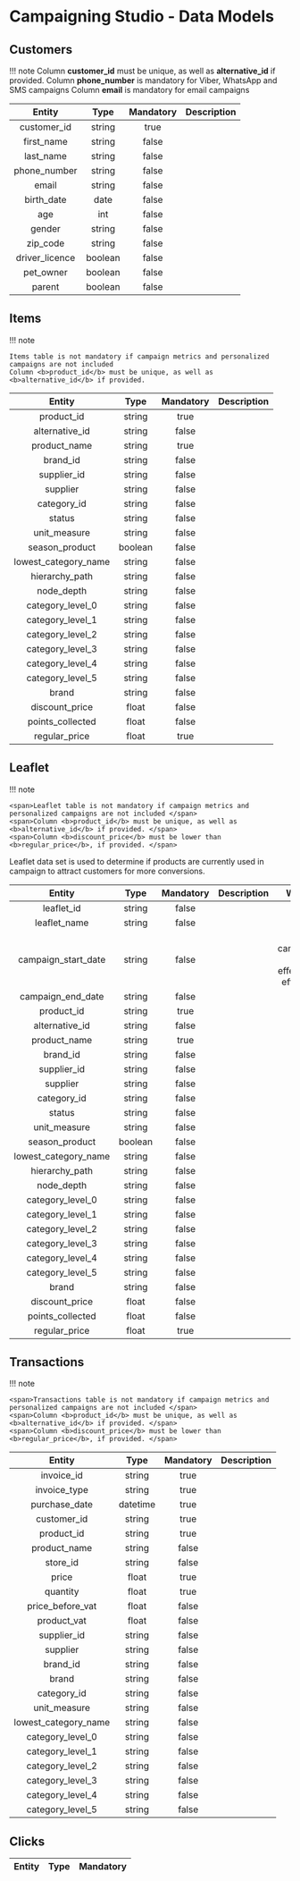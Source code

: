 # Campaigning Studio - Data Models

## Customers

!!! note
    Column <b>customer_id</b> must be unique, as well as <b>alternative_id</b> if provided. 
    Column <b>phone_number</b> is mandatory for Viber, WhatsApp and SMS campaigns
    Column <b>email</b> is mandatory for email campaigns

| Entity       |  Type          | Mandatory | Description | 
|:------------:|:-------------:|:------------:|:------------:|
| customer_id | string | true | |
| first_name | string | false | |
| last_name | string | false | |
| phone_number |  string  | false | |
| email |  string  | false | |
| birth_date | date  | false | |
| age | int | false | |
| gender | string  | false | |
| zip_code | string | false | |
| driver_licence| boolean | false | |
| pet_owner| boolean | false | |
| parent| boolean | false |  |

## Items

!!! note

    Items table is not mandatory if campaign metrics and personalized campaigns are not included
    Column <b>product_id</b> must be unique, as well as <b>alternative_id</b> if provided. 

| Entity       |  Type          | Mandatory | Description |
|:------------:|:-------------:|:------------:|:------------:|
| product_id |  string  | true | |
| alternative_id | string  | false | |
| product_name | string | true | |
| brand_id | string| false | |
| supplier_id | string | false | |
| supplier | string  | false | |
| category_id | string | false | |
| status | string | false | |
| unit_measure | string | false | |
| season_product | boolean| false | |
| lowest_category_name | string | false | |
| hierarchy_path | string  | false | |
| node_depth | string  | false | |
| category_level_0 | string  | false | |
| category_level_1 | string  | false | |
| category_level_2 | string  | false | |
| category_level_3 | string  | false | |
| category_level_4 | string  | false | |
| category_level_5 | string  | false | |
| brand | string  | false | |
| discount_price | float  | false | |
| points_collected | float  | false | |
| regular_price | float  | true | |


## Leaflet

!!! note

    <span>Leaflet table is not mandatory if campaign metrics and personalized campaigns are not included </span>
    <span>Column <b>product_id</b> must be unique, as well as <b>alternative_id</b> if provided. </span>
    <span>Column <b>discount_price</b> must be lower than <b>regular_price</b>, if provided. </span>

Leaflet data set is used to determine if products are currently used in campaign to attract customers for more conversions. 

| Entity       |  Type          | Mandatory | Description | What to discuss |
|:------------:|:-------------:|:------------:|:------------:|:------------:|
| leaflet_id | string  | false | | |
| leaflet_name | string | false | | |
| campaign_start_date | string | false | | da li ostaviti campaign_start_date ili effective_start_date i effective_end_date |
| campaign_end_date | string | false | | |
| product_id |  string  | true | | |
| alternative_id | string  | false | | |
| product_name | string | true | | |
| brand_id | string| false | | |
| supplier_id | string | false | | |
| supplier | string  | false | | |
| category_id | string | false | | |
| status | string | false | | |
| unit_measure | string | false | | |
| season_product | boolean| false | | |
| lowest_category_name | string | false | | |
| hierarchy_path | string  | false | | |
| node_depth | string  | false | | |
| category_level_0 | string  | false | | |
| category_level_1 | string  | false | | |
| category_level_2 | string  | false | | |
| category_level_3 | string  | false | | |
| category_level_4 | string  | false | | |
| category_level_5 | string  | false | | |
| brand | string  | false | | |
| discount_price | float  | false | | |
| points_collected | float  | false | | |
| regular_price | float  | true | | |



## Transactions

!!! note

    <span>Transactions table is not mandatory if campaign metrics and personalized campaigns are not included </span>
    <span>Column <b>product_id</b> must be unique, as well as <b>alternative_id</b> if provided. </span>
    <span>Column <b>discount_price</b> must be lower than <b>regular_price</b>, if provided. </span>

| Entity       |  Type          | Mandatory | Description |
|:------------:|:-------------:|:------------:| :------------:|
| invoice_id | string  | true | |
| invoice_type | string  | true | |
| purchase_date | datetime | true | |
| customer_id | string | true | | |
| product_id |  string  | true | |
| product_name | string | false | |
| store_id |  string  | false | |
| price | float  | true | |
| quantity | float | true | |
| price_before_vat | float  | false | |
| product_vat | float| false | |
| supplier_id | string | false | |
| supplier | string  | false | |
| brand_id | string  | false | |
| brand | string  | false | |
| category_id | string | false | |
| unit_measure | string | false | |
| lowest_category_name | string | false | |
| category_level_0 | string  | false | |
| category_level_1 | string  | false | | 
| category_level_2 | string  | false | |
| category_level_3 | string  | false | |
| category_level_4 | string  | false | | 
| category_level_5 | string  | false | |

## Clicks


| Entity       |  Type          | Mandatory |
|:------------:|:-------------:|:------------:|


